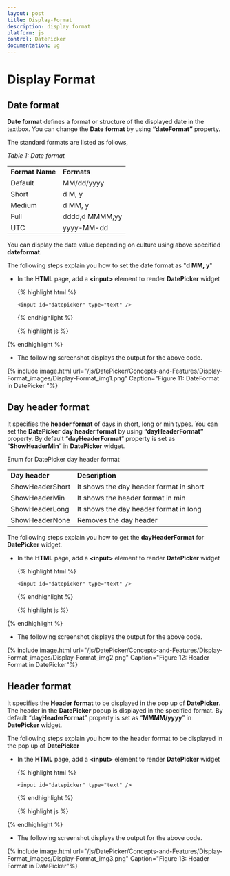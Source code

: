 ```yaml
---
layout: post
title: Display-Format
description: display format
platform: js
control: DatePicker
documentation: ug
---
```


# Display Format

## Date format

**Date format** defines a format or structure of the displayed date in the textbox. You can change the **Date** **format** by using **“dateFormat”** property.

The standard formats are listed as follows,

_Table 1: Date format_

<table>
<tr>
<td>
<b>Format Name</b></td><td>
<b>   Formats</b></td></tr>
<tr>
<td>
Default</td><td>
MM/dd/yyyy</td></tr>
<tr>
<td>
Short</td><td>
 d M, y</td></tr>
<tr>
<td>
Medium</td><td>
d MM, y</td></tr>
<tr>
<td>
Full</td><td>
dddd,d MMMM,yy</td></tr>
<tr>
<td>
UTC</td><td>
yyyy-MM-dd</td></tr>
</table>


You can display the date value depending on culture using above specified **dateformat**.

The following steps explain you how to set the date format as "**d MM, y**"

* In the **HTML** page, add a **&lt;input&gt;** element to render **DatePicker** widget


  {% highlight html %}
  
      <input id="datepicker" type="text" />
      
  {% endhighlight %}
  
  {% highlight js %}
  
<script type="text/javascript">
    // Add the code to set the date format as "d MM, y" for DatePicker widget
        $(function () {
            // declaration
            $("#datepicker").ejDatePicker({
                dateFormat: "d MM, y"
            });
        });
    </script>

  {% endhighlight %}


*  The following screenshot displays the output for the above code.



{% include image.html url="/js/DatePicker/Concepts-and-Features/Display-Format_images/Display-Format_img1.png" Caption="Figure 11: DateFormat in DatePicker          	"%}

## Day header format

It specifies the **header format** of days in short, long or min types. You can set the **DatePicker** **day** **header format** by using **“dayHeaderFormat”** property. By default “**dayHeaderFormat**” property is set as “**ShowHeaderMin**” in **DatePicker** widget. 

Enum for DatePicker day header format

<table>
<tr>
<td>
<b>Day header</b></td><td>
<b>Description</b></td></tr>
<tr>
<td>
ShowHeaderShort</td><td>
It shows the day header format in short</td></tr>
<tr>
<td>
ShowHeaderMin</td><td>
It shows the header format in min</td></tr>
<tr>
<td>
ShowHeaderLong</td><td>
It shows the day header format in long</td></tr>
<tr>
<td>
ShowHeaderNone</td><td>
Removes the day header</td></tr>
</table>


The following steps explain you how to get the **dayHeaderFormat** for **DatePicker** widget.

* In the **HTML** page, add a **&lt;input&gt;** element to render **DatePicker** widget


  {% highlight html %}

      <input id="datepicker" type="text" />
      
  {% endhighlight %}
  
  {% highlight js %}

<script type="text/javascript">
  // Add the code to get the dayHeaderFormat of DatePicker widget
        $(function () {
            // declaration
            $("#datepicker").ejDatePicker({
                dayHeaderFormat: ej.DatePicker.Header.ShowHeaderLong
            });
        });

    </script>

  {% endhighlight %}

*  The following screenshot displays the output for the above code.


{% include image.html url="/js/DatePicker/Concepts-and-Features/Display-Format_images/Display-Format_img2.png" Caption="Figure 12: Header Format in DatePicker"%}

## Header format

It specifies the **Header format** to be displayed in the pop up of **DatePicker**. The header in the **DatePicker** popup is displayed in the specified format.  By default “**dayHeaderFormat**” property is set as “**MMMM/yyyy**” in **DatePicker** widget. 

The following steps explain you how to the header format to be displayed in the pop up of **DatePicker**

* In the **HTML** page, add a **&lt;input&gt;** element to render **DatePicker** widget

  {% highlight html %}
  
      <input id="datepicker" type="text" />
      
  {% endhighlight %}
  
  {% highlight js %}

<script type="text/javascript">
  // Add the code to set the header format to be displayed in the pop up of DatePicker widget
        $(function () {
            // declaration
            $("#datepicker").ejDatePicker({
                headerFormat: "MMMM/yy"
            });
        });

    </script>

  {% endhighlight %}


* The following screenshot displays the output for the above code.



{% include image.html url="/js/DatePicker/Concepts-and-Features/Display-Format_images/Display-Format_img3.png" Caption="Figure 13: Header Format in DatePicker"%}

